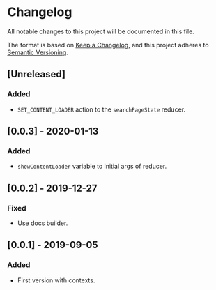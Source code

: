 # Changelog
All notable changes to this project will be documented in this file.

The format is based on [Keep a Changelog](https://keepachangelog.com/en/1.0.0/),
and this project adheres to [Semantic Versioning](https://semver.org/spec/v2.0.0.html).

## [Unreleased]

### Added
- `SET_CONTENT_LOADER` action to the `searchPageState` reducer.

## [0.0.3] - 2020-01-13
### Added
- `showContentLoader` variable to initial args of reducer.

## [0.0.2] - 2019-12-27
### Fixed
- Use docs builder.

## [0.0.1] - 2019-09-05

### Added
- First version with contexts.
